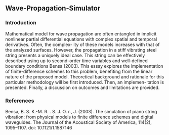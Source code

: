 ## Wave-Propagation-Simulator

### Introduction
Mathematical model for wave propagation are often entangled in implicit nonlinear partial
differential equations with complex spatial and temporal derivatives. Often, the complex-
ity of these models increases with that of the analyzed surfaces. However, the propagation
in a stiff vibrating steel string presents a uniquely ideal case. This string can be effectively
described using up to second-order time variables and well-defined boundary conditions
Bensa (2003). This essay explores the implementation of finite-difference schemes to this
problem, benefiting from the linear nature of the proposed model. Theoretical background
and rationale for this particular methodology will be first introduced. Then, an implemen-
tation is presented. Finally, a discussion on outcomes and limitations are provided.

### References
Bensa, B. S. K.-M. R. . S. J. O. r., J. (2003). The simulation of piano string vibration: from
physical models to finite difference schemes and digital waveguides. 
The Journal of
the Acoustical Society of America, 114(2), 1095–1107. doi: 10.1121/1.1587146
